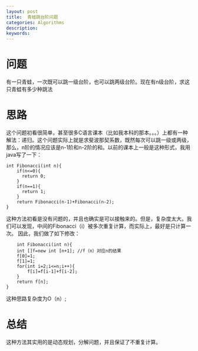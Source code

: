 ```yaml
---
layout: post
title:  青蛙跳台阶问题
categories: Algorithms
description: 
keywords: 
---
```



# 问题

有一只青蛙，一次既可以跳一级台阶，也可以跳两级台阶。现在有n级台阶，求这只青蛙有多少种跳法

# 思路

这个问题初看很简单，甚至很多C语言课本（比如我本科的那本。。。）上都有一种解法：递归。这个问题实际上就是求斐波那契系数，既然每次可以跳一级或两级，那么，n阶的情况应该是n-1阶和n-2阶的和。以前的课本上一般是这种形式，我用java写了一下：

	int Fibonacci(int n){
	    if(n<=0){
	      return 0;
	    }
	    if(n==1){
	      return 1;
	    }
	    return Fibonacci(n-1)+Fibonacci(n-2);
	}

这种方法初看是没有问题的，并且也确实是可以接触来的。但是，复杂度太大。我们可以发现，中间的Fibonacci（i）被多次重复计算，而实际上，最好是只计算一次。
因此，我们做了如下修改：

        int Fibonacci(int n){
		int []f=new int [n+1]; //f（n）对应n的结果
        f[0]=1;
        f[1]=1;
        for(int i=2;i<=n;i++){
        	f[i]=f[i-1]+f[i-2];
        }
		return f[n];
	}

这种思路复杂度为O（n）;
# 总结
 
这种方法其实用的是动态规划，分解问题，并且保证了不重复计算。
